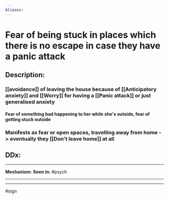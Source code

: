 ```yaml
---
Aliases:
---
```

# Fear of being stuck in places which there is no escape in case they have a panic attack
## Description:
### [[avoidance]] of leaving the house because of [[Anticipatory anxiety]] and [[Worry]] for having a [[Panic attack]] or just generalised anxiety
#### Fear of something bad happening to her while she's outside, fear of getting stuck outside
### Manifests as fear or open spaces, travelling away from home -> eventually they [[Don't leave home]] at all
###
## DDx:


---
**Mechanism:**
**Seen in:** #psych 

---


---
#sign 